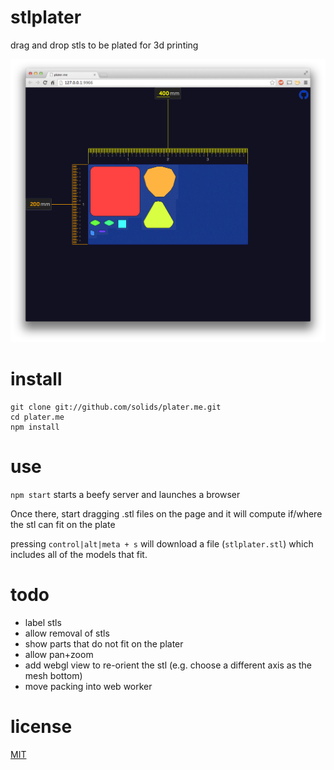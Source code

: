 # stlplater

drag and drop stls to be plated for 3d printing

![stlplater](screen.png)

# install

```
git clone git://github.com/solids/plater.me.git
cd plater.me
npm install
```

# use

`npm start` starts a beefy server and launches a browser

Once there, start dragging .stl files on the page and it will compute if/where the stl can fit on the plate

pressing `control|alt|meta + s` will download a file (`stlplater.stl`) which includes all of the models that fit.


# todo

 * label stls
 * allow removal of stls
 * show parts that do not fit on the plater
 * allow pan+zoom
 * add webgl view to re-orient the stl (e.g. choose a different axis as the mesh bottom)
 * move packing into web worker

# license

[MIT](LICENSE.txt)
